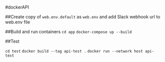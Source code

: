 #dockerAPI

##Create copy of `web.env.default` as `web.env` and add Slack webhook url to web.env file

##Build and run containers
`cd app`
`docker-compose up --build`



##Test

`cd test`
`docker build --tag api-test .`
`docker run --network host api-test`
